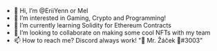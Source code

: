 - 👋 Hi, I’m @EriiYenn or Mel
- 👀 I’m interested in Gaming, Crypto and Programming!
- 🌱 I’m currently learning Solidity for Ethereum Contracts
- 💞️ I’m looking to collaborate on making some cool NFTs with my team
- 📫 How to reach me? Discord always work! "💖 Mr. Žáček 👑#3003"

<!---
EriiYenn/EriiYenn is a ✨ special ✨ repository because its `README.md` (this file) appears on your GitHub profile.
You can click the Preview link to take a look at your changes.
--->
